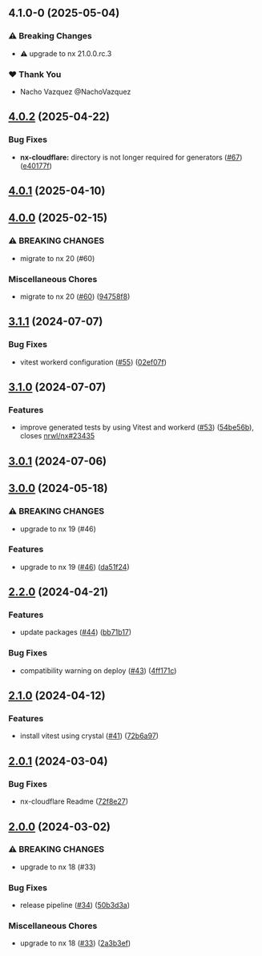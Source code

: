 ## 4.1.0-0 (2025-05-04)

### ⚠️  Breaking Changes

- ⚠️  upgrade to nx 21.0.0.rc.3

### ❤️ Thank You

- Nacho Vazquez @NachoVazquez

## [4.0.2](https://github.com/naxodev/oss/compare/v4.0.1...v4.0.2) (2025-04-22)

### Bug Fixes

- **nx-cloudflare:** directory is not longer required for generators ([#67](https://github.com/naxodev/oss/issues/67)) ([e40177f](https://github.com/naxodev/oss/commit/e40177f13794b512c5b6355478626e57a251f79d))

## [4.0.1](https://github.com/naxodev/oss/compare/v4.0.0...v4.0.1) (2025-04-10)

## [4.0.0](https://github.com/naxodev/oss/compare/v3.1.1...v4.0.0) (2025-02-15)

### ⚠ BREAKING CHANGES

- migrate to nx 20 (#60)

### Miscellaneous Chores

- migrate to nx 20 ([#60](https://github.com/naxodev/oss/issues/60)) ([94758f8](https://github.com/naxodev/oss/commit/94758f809f76711bcfc15f534702502e2d74cb7b))

## [3.1.1](https://github.com/naxodev/oss/compare/v3.1.0...v3.1.1) (2024-07-07)

### Bug Fixes

- vitest workerd configuration ([#55](https://github.com/naxodev/oss/issues/55)) ([02ef07f](https://github.com/naxodev/oss/commit/02ef07fb57dfa446686ee9eb0de79d1c176801cf))

## [3.1.0](https://github.com/naxodev/oss/compare/v3.0.0...v3.1.0) (2024-07-07)

### Features

- improve generated tests by using Vitest and workerd ([#53](https://github.com/naxodev/oss/issues/53)) ([54be56b](https://github.com/naxodev/oss/commit/54be56bdfc0e684b90cd9b4297d77e3af9200ef7)), closes [nrwl/nx#23435](https://github.com/nrwl/nx/issues/23435)

## [3.0.1](https://github.com/naxodev/oss/compare/v3.0.0...v3.0.1) (2024-07-06)

## [3.0.0](https://github.com/naxodev/oss/compare/v2.2.0...v3.0.0) (2024-05-18)

### ⚠ BREAKING CHANGES

- upgrade to nx 19 (#46)

### Features

- upgrade to nx 19 ([#46](https://github.com/naxodev/oss/issues/46)) ([da51f24](https://github.com/naxodev/oss/commit/da51f24498aa8762d3bbb35f7726ed1eb0a3193c))

## [2.2.0](https://github.com/naxodev/oss/compare/v2.1.0...v2.2.0) (2024-04-21)

### Features

- update packages ([#44](https://github.com/naxodev/oss/issues/44)) ([bb71b17](https://github.com/naxodev/oss/commit/bb71b1738625b7bccf8bc68e93659b73f91e9828))

### Bug Fixes

- compatibility warning on deploy ([#43](https://github.com/naxodev/oss/issues/43)) ([4ff171c](https://github.com/naxodev/oss/commit/4ff171c82f5d3edaaa5582894ec410aa10b3bfce))

## [2.1.0](https://github.com/naxodev/oss/compare/v2.0.1...v2.1.0) (2024-04-12)

### Features

- install vitest using crystal ([#41](https://github.com/naxodev/oss/issues/41)) ([72b6a97](https://github.com/naxodev/oss/commit/72b6a97d904950cccc856edef4de050f93e7a595))

## [2.0.1](https://github.com/naxodev/oss/compare/v2.0.0...v2.0.1) (2024-03-04)

### Bug Fixes

- nx-cloudflare Readme ([72f8e27](https://github.com/naxodev/oss/commit/72f8e2768e8c69f1de734fdef4e9b5f589107694))

## [2.0.0](https://github.com/naxodev/oss/compare/v1.0.2...v2.0.0) (2024-03-02)

### ⚠ BREAKING CHANGES

- upgrade to nx 18 (#33)

### Bug Fixes

- release pipeline ([#34](https://github.com/naxodev/oss/issues/34)) ([50b3d3a](https://github.com/naxodev/oss/commit/50b3d3ad484df16202c44b257ee3fd4a2542c013))

### Miscellaneous Chores

- upgrade to nx 18 ([#33](https://github.com/naxodev/oss/issues/33)) ([2a3b3ef](https://github.com/naxodev/oss/commit/2a3b3ef1646989aa721aa38337b74aa1f8a5dd32))

